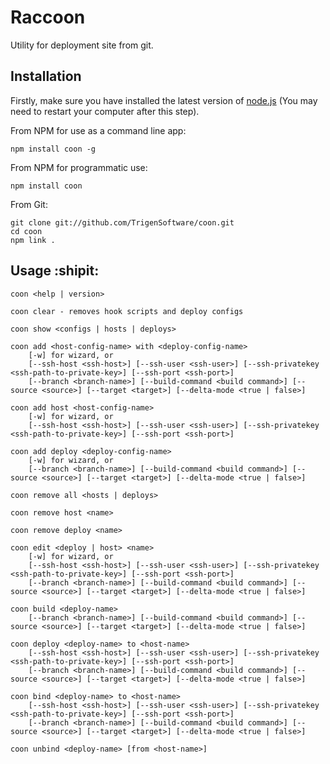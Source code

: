 Raccoon
====

Utility for deployment site from git.


## Installation

Firstly, make sure you have installed the latest version of [node.js](http://nodejs.org/)
(You may need to restart your computer after this step).

From NPM for use as a command line app:

    npm install coon -g

From NPM for programmatic use:

    npm install coon

From Git:

    git clone git://github.com/TrigenSoftware/coon.git
    cd coon
    npm link .
    
    
## Usage :shipit:

	coon <help | version>

	coon clear - removes hook scripts and deploy configs

	coon show <configs | hosts | deploys>

	coon add <host-config-name> with <deploy-config-name>
	    [-w] for wizard, or 
	    [--ssh-host <ssh-host>] [--ssh-user <ssh-user>] [--ssh-privatekey <ssh-path-to-private-key>] [--ssh-port <ssh-port>] 
	    [--branch <branch-name>] [--build-command <build command>] [--source <source>] [--target <target>] [--delta-mode <true | false>]  

	coon add host <host-config-name>
	    [-w] for wizard, or
	    [--ssh-host <ssh-host>] [--ssh-user <ssh-user>] [--ssh-privatekey <ssh-path-to-private-key>] [--ssh-port <ssh-port>]

	coon add deploy <deploy-config-name>
	    [-w] for wizard, or
	    [--branch <branch-name>] [--build-command <build command>] [--source <source>] [--target <target>] [--delta-mode <true | false>]  

	coon remove all <hosts | deploys>

	coon remove host <name>

	coon remove deploy <name>

	coon edit <deploy | host> <name>
	    [-w] for wizard, or
	    [--ssh-host <ssh-host>] [--ssh-user <ssh-user>] [--ssh-privatekey <ssh-path-to-private-key>] [--ssh-port <ssh-port>] 
	    [--branch <branch-name>] [--build-command <build command>] [--source <source>] [--target <target>] [--delta-mode <true | false>]  

	coon build <deploy-name>
	    [--branch <branch-name>] [--build-command <build command>] [--source <source>] [--target <target>] [--delta-mode <true | false>]

	coon deploy <deploy-name> to <host-name>
	    [--ssh-host <ssh-host>] [--ssh-user <ssh-user>] [--ssh-privatekey <ssh-path-to-private-key>] [--ssh-port <ssh-port>] 
	    [--branch <branch-name>] [--build-command <build command>] [--source <source>] [--target <target>] [--delta-mode <true | false>] 
	    
	coon bind <deploy-name> to <host-name>
	    [--ssh-host <ssh-host>] [--ssh-user <ssh-user>] [--ssh-privatekey <ssh-path-to-private-key>] [--ssh-port <ssh-port>] 
	    [--branch <branch-name>] [--build-command <build command>] [--source <source>] [--target <target>] [--delta-mode <true | false>] 

	coon unbind <deploy-name> [from <host-name>]

